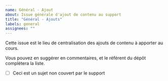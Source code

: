 ```yaml
---
name: Général - Ajout
about: Issue générale d'ajout de contenu au support
title: "Général - Ajouts"
labels: general
assignees: ""
---
```


Cette issue est le lieu de centralisation des ajouts de contenu à apporter au cours.

Vous pouvez en suggérer en commentaires, et le référent du dépôt complétera la liste.

- [ ] Ceci est un sujet non couvert par le support
